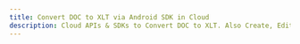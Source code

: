 ---title: Convert DOC to XLT via Android SDK in Clouddescription: Cloud APIs & SDKs to Convert DOC to XLT. Also Create, Edit & Render Microsoft Word & OpenOffice documents in the Cloud.---